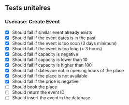 ## Tests unitaires

### Usecase: Create Event
- [x] Should fail if similar event already exists
- [x] Should fail if the event dates is in the past
- [x] Should fail if the event is too soon (3 days minimum)
- [x] Should fail if the event is too long (> 3 hours)
- [x] Should fail if capacity is negative
- [x] Should fail if capacity is lower than 10
- [x] Should fail if capacity is higher than 100
- [x] Should fail if dates are not in opening hours of the place
- [x] Should fail if the place is not available
- [x] Should fail if the price is negative
- [ ] Should book the place
- [ ] Should return the event ID
- [ ] Should insert the event in the database